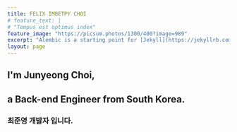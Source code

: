```yaml
---
title: FELIX IMBETPY CHOI 
# feature_text: |
# "Tempus est optimus index"
feature_image: "https://picsum.photos/1300/400?image=989"
excerpt: "Alembic is a starting point for [Jekyll](https://jekyllrb.com/) projects. Rather than starting from scratch, this boilerplate is designed to get the ball rolling immediately. Install it, configure it, tweak it, push it."
layout: page
---
```


## I'm Junyeong Choi,
## a Back-end Engineer from South Korea.
### 최준영 개발자 입니다.

